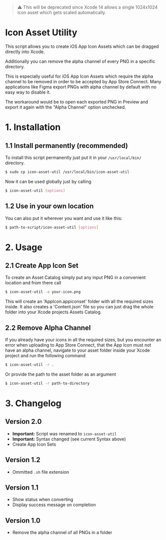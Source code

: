 > ⚠️ This will be deprecated since Xcode 14 allows a single 1024x1024 icon asset which gets scaled automatically.

# Icon Asset Utility
This script allows you to create iOS App Icon Assets which can be dragged directly into Xcode.

Additionally you can remove the alpha channel of every PNG in a specific directory. 

This is especially useful for iOS App Icon Assets which require the alpha channel to be removed in order to be accepted by App Store Connect. Many applications like Figma export PNGs with alpha channel by default with no easy way to disable it. 

The workaround would be to open each exported PNG in Preview and export it again with the "Alpha Channel" option unchecked.

# 1. Installation
## 1.1 Install permanently (recommended)
To install this script permanently just put it in your ```/usr/local/bin/``` directory.

```bash
$ sudo cp icon-asset-util /usr/local/bin/icon-asset-util
```

Now it can be used globally just by calling
```bash
$ icon-asset-util [options]
```

## 1.2 Use in your own location
You can also put it wherever you want and use it like this:

```bash
$ path-to-script/icon-asset-util [options]
```

# 2. Usage
## 2.1 Create App Icon Set
To create an Asset Catalog simply put any input PNG in a convenient location and from there call

```bash 
$ icon-asset-util -a your-icon.png
```
This will create an 'AppIcon.appiconset' folder with all the required sizes inside. It also creates a 'Content.json' file so you can just drag the whole folder into your Xcode projects Assets Catalog.

## 2.2 Remove Alpha Channel
If you already have your icons in all the required sizes, but you encounter an error when uploading to App Store Connect, that the App Icon must not have an alpha channel, navigate to your asset folder inside your Xcode project and run the following command

```bash 
$ icon-asset-util -r .
```

Or provide the path to the asset folder as an argument

```bash 
$ icon-asset-util -r path-to-directory
```

# 3. Changelog
## Version 2.0
* **Important:** Script was renamed to ```icon-asset-util```
* **Important:** Syntax changed (see current Syntax above)
* Create App Icon Sets

## Version 1.2
* Ommitted ```.sh``` file extension

## Version 1.1
* Show status when converting
* Display success message on completion

## Version 1.0
* Remove the alpha channel of all PNGs in a folder
